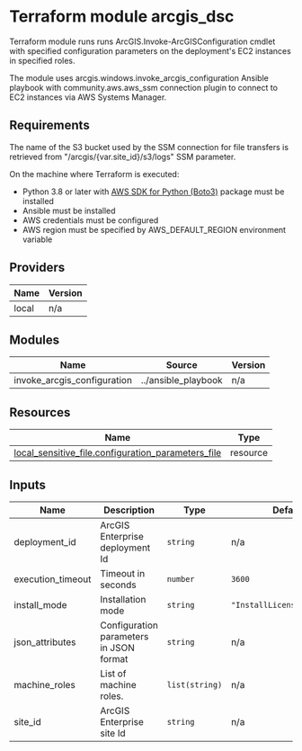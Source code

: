 <!-- BEGIN_TF_DOCS -->
# Terraform module arcgis_dsc

Terraform module runs runs ArcGIS.Invoke-ArcGISConfiguration cmdlet with specified
configuration parameters on the deployment's EC2 instances in specified roles.

The module uses arcgis.windows.invoke_arcgis_configuration Ansible playbook with
community.aws.aws_ssm connection plugin to connect to EC2 instances via AWS Systems Manager.

## Requirements

The name of the S3 bucket used by the SSM connection for file transfers is retrieved from "/arcgis/{var.site_id}/s3/logs" SSM parameter.

On the machine where Terraform is executed:

* Python 3.8 or later with [AWS SDK for Python (Boto3)](https://aws.amazon.com/sdk-for-python/) package must be installed
* Ansible must be installed
* AWS credentials must be configured
* AWS region must be specified by AWS_DEFAULT_REGION environment variable

## Providers

| Name | Version |
|------|---------|
| local | n/a |

## Modules

| Name | Source | Version |
|------|--------|---------|
| invoke_arcgis_configuration | ../ansible_playbook | n/a |

## Resources

| Name | Type |
|------|------|
| [local_sensitive_file.configuration_parameters_file](https://registry.terraform.io/providers/hashicorp/local/latest/docs/resources/sensitive_file) | resource |

## Inputs

| Name | Description | Type | Default | Required |
|------|-------------|------|---------|:--------:|
| deployment_id | ArcGIS Enterprise deployment Id | `string` | n/a | yes |
| execution_timeout | Timeout in seconds | `number` | `3600` | no |
| install_mode | Installation mode | `string` | `"InstallLicenseConfigure"` | no |
| json_attributes | Configuration parameters in JSON format | `string` | n/a | yes |
| machine_roles | List of machine roles. | `list(string)` | n/a | yes |
| site_id | ArcGIS Enterprise site Id | `string` | n/a | yes |
<!-- END_TF_DOCS -->